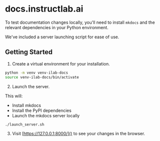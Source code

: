 # docs.instructlab.ai

To test documentation changes locally, you'll need to install `mkdocs` and the relevant dependencies in your Python environment.

We've included a server launching script for ease of use.

## Getting Started

1. Create a virtual environment for your installation.

```bash
python -m venv venv-ilab-docs
source venv-ilab-docs/bin/activate
```

2. Launch the server.

This will:
* Install mkdocs
* Install the PyPI dependencies
* Launch the mkdocs server locally

```bash
./launch_server.sh
```

3. Visit [https://127.0.0.1:8000/]() to see your changes in the browser.
